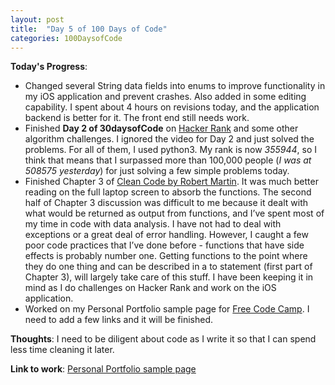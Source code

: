 ```yaml
---
layout: post
title:  "Day 5 of 100 Days of Code"
categories: 100DaysofCode
---
```


**Today's Progress**: 
+ Changed several String data fields into enums to improve functionality in my iOS application and prevent crashes. Also added in some editing capability. I spent about 4 hours on revisions today, and the application backend is better for it. The front end still needs work. 
+ Finished **Day 2 of 30daysofCode** on [Hacker Rank](http://www.hackerrank.com) and some other algorithm challenges. I ignored the video for Day 2 and just solved the problems. For all of them, I used python3.  My rank is now *355944*, so I think that means that I surpassed more than 100,000 people (*I was at 508575 yesterday*) for just solving a few simple problems today. 
+ Finished Chapter 3 of [Clean Code by Robert Martin](http://amzn.to/2sOXBuy). It was much better reading on the full laptop screen to absorb the functions. The second half of Chapter 3 discussion was difficult to me because it dealt with what would be returned as output from functions, and I’ve spent most of my time in code with data analysis. I have not had to deal with exceptions or a great deal of error handling. However, I caught a few poor code practices that I’ve done before - functions that have side effects is probably number one. Getting functions to the point where they do one thing and can be described in a to statement (first part of Chapter 3), will largely take care of this stuff. I have been keeping it in mind as I do challenges on Hacker Rank and work on the iOS application.
+ Worked on my Personal Portfolio sample page for  [Free Code Camp]( https://www.freecodecamp.org). I need to add a few links and it will be finished. 

**Thoughts**: I need to be diligent about code as I write it so that I can spend less time cleaning it later.

**Link to work**: [Personal Portfolio sample page](https://codepen.io/jessachandler/pen/eRjWvy/)